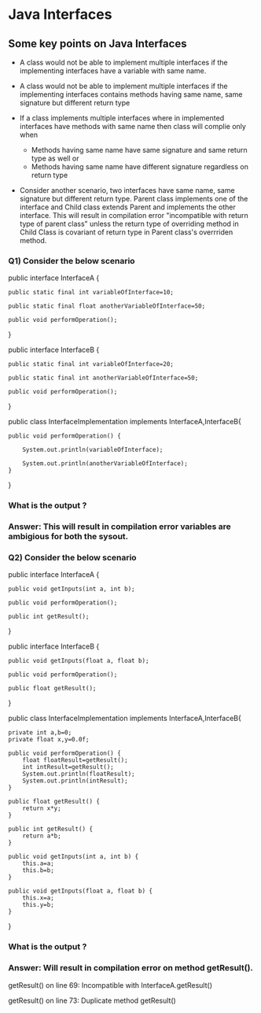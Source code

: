 # Java Interfaces

## Some key points on Java Interfaces

- A class would not be able to implement multiple interfaces if the implementing interfaces have a variable with same name. 

- A class would not be able to implement multiple interfaces if the implementing interfaces contains methods having same name, same signature but different return type

- If a class implements multiple interfaces where in implemented interfaces have methods with same name then class will complie only when
	- Methods having same name have same signature and same return type as well or
	- Methods having same name have different signature regardless on return type

- Consider another scenario, two interfaces have same name, same signature but different return type. Parent class implements one of the interface and Child class extends Parent and implements the other interface. This will result in compilation error "incompatible with return type of parent class" unless the return type of overriding method in Child Class is covariant of return type in Parent class's overrriden method.

### Q1) Consider the below scenario

public interface InterfaceA {

	public static final int variableOfInterface=10;
	
	public static final float anotherVariableOfInterface=50;
	
	public void performOperation();
}

public interface InterfaceB {

	public static final int variableOfInterface=20;
	
	public static final int anotherVariableOfInterface=50;
	
	public void performOperation();
}

public class InterfaceImplementation implements InterfaceA,InterfaceB{

	public void performOperation() {
	
		System.out.println(variableOfInterface);
		
		System.out.println(anotherVariableOfInterface);
	}
}

### What is the output ?

### Answer: This will result in compilation error variables are ambigious for both the sysout.



### Q2) Consider the below scenario

public interface InterfaceA {

	public void getInputs(int a, int b);
	
	public void performOperation();
	
	public int getResult();
}

public interface InterfaceB {

	public void getInputs(float a, float b);
	
	public void performOperation();
	
	public float getResult();
}

public class InterfaceImplementation implements InterfaceA,InterfaceB{

	private int a,b=0;
	private float x,y=0.0f;
	
	public void performOperation() {
		float floatResult=getResult();
		int intResult=getResult();
		System.out.println(floatResult);
		System.out.println(intResult);
	}

	public float getResult() {
		return x*y;
	}        
	
	public int getResult() {
		return a*b;
	}   

	public void getInputs(int a, int b) {
		this.a=a;
		this.b=b;
	}
	
	public void getInputs(float a, float b) {
		this.x=a;
		this.y=b;
	}
}

### What is the output ?

### Answer: Will result in compilation error on method getResult(). 
getResult() on line 69: Incompatible with InterfaceA.getResult()

getResult() on line 73: Duplicate method getResult()
